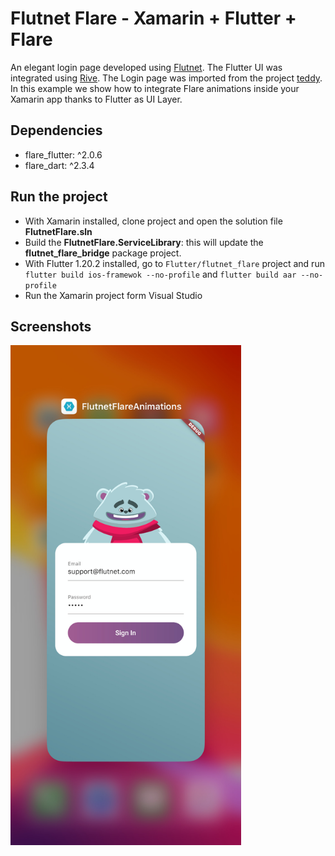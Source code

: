 # Flutnet Flare - Xamarin + Flutter + Flare

An elegant login page developed using [Flutnet](https://www.flutnet.com). The Flutter UI was integrated using [Rive](https://rive.app/). 
The Login page was imported from the project [teddy](https://github.com/2d-inc/Flare-Flutter/tree/master/example/teddy). In this example we show how to integrate Flare animations inside your Xamarin app thanks to Flutter as UI Layer.


## Dependencies
- flare_flutter: ^2.0.6
- flare_dart: ^2.3.4

## Run the project
- With Xamarin installed, clone project and open the solution file **FlutnetFlare.sln**
- Build the **FlutnetFlare.ServiceLibrary**: this will update the **flutnet_flare_bridge** package project.
- With Flutter 1.20.2 installed, go to `Flutter/flutnet_flare` project and run `flutter build ios-framewok --no-profile` and `flutter build aar --no-profile`
- Run the Xamarin project form Visual Studio

## Screenshots
<img src="github_assets/screenshot.jpg" height="800">


